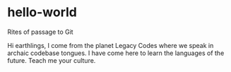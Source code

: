 # hello-world
Rites of passage to Git

Hi earthlings,
I come from the planet Legacy Codes where we speak in archaic codebase tongues. I have come here to learn the languages of the future. Teach me your culture.
